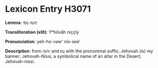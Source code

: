 # Lexicon Entry H3071

**Lemma**: יְהֹוָה נִסִּי

**Transliteration (xlit)**: Yᵉhôvâh niççîy

**Pronunciation**: yeh-ho-vaw' nis-see'

**Description**:
from יְהֹוָה and נֵס with the prononimal suffix; Jehovah (is) my banner; Jehovah-Nissi, a symbolical name of an altar in the Desert; Jehovah-nissi.
